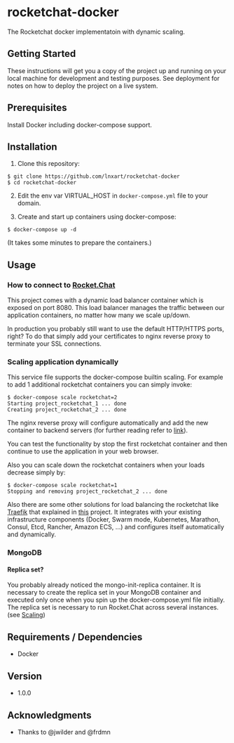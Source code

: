 # rocketchat-docker
The Rocketchat docker implementatoin with dynamic scaling.

## Getting Started

These instructions will get you a copy of the project up and running on your local machine for development and testing purposes. See deployment for notes on how to deploy the project on a live system.

## Prerequisites

Install Docker including docker-compose support.

## Installation

1. Clone this repository:
```
$ git clone https://github.com/lnxart/rocketchat-docker
$ cd rocketchat-docker
```
2. Edit the env var VIRTUAL_HOST in `docker-compose.yml` file to your domain. 

3. Create and start up containers using docker-compose:
```
$ docker-compose up -d
```

(It takes some minutes to prepare the containers.)

## Usage
### How to connect to [Rocket.Chat](https://rocket.chat)

This project comes with a dynamic load balancer container which is exposed on port 8080. This load balancer manages the traffic between our application containers, no matter how many we scale up/down.

In production you probably still want to use the default HTTP/HTTPS ports, right? To do that simply add your certificates to nginx reverse proxy to terminate your SSL connections.

### Scaling application dynamically

This service file supports the docker-compose builtin scaling. For example to add 1 additional rocketchat containers you can simply invoke:
```
$ docker-compose scale rocketchat=2
Starting project_rocketchat_1 ... done
Creating project_rocketchat_2 ... done
```
The nginx reverse proxy will configure automatically and add the new container to backend servers (for further reading refer to [link](https://github.com/jwilder/nginx-proxy)).

You can test the functionality by stop the first rocketchat container and then continue to use the application in your web browser.

Also you can scale down the rocketchat containers when your loads decrease simply by:
```
$ docker-compose scale rocketchat=1
Stopping and removing project_rocketchat_2 ... done
```
Also there are some other solutions for load balancing the rocketchat like [Traefik](https://docs.traefik.io/) that explained in [this](https://github.com/frdmn/docker-rocketchat) project. It integrates with your existing infrastructure components (Docker, Swarm mode, Kubernetes, Marathon, Consul, Etcd, Rancher, Amazon ECS, ...) and configures itself automatically and dynamically.

### MongoDB

#### Replica set?

You probably already noticed the mongo-init-replica container. It is necessary to create the replica set in your MongoDB container and executed only once when you spin up the docker-compose.yml file initially. The replica set is necessary to run Rocket.Chat across several instances. (see [Scaling](https://github.com/lnxart/rocketchat-docker#scaling-application-dynamically))

## Requirements / Dependencies

- Docker

## Version

- 1.0.0

## Acknowledgments

* Thanks to @jwilder and @frdmn
